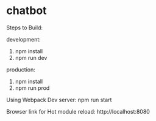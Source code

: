 # chatbot

Steps to Build:

development:
1) npm install
2) npm run dev

production:
1) npm install
2) npm run prod

Using Webpack Dev server:
npm run start

Browser link for Hot module reload: http://localhost:8080
